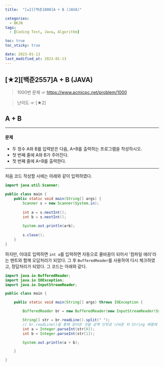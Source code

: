 ```yaml
---
title:  "[★2][백준1000]A + B (JAVA)" 

categories:
  - BKJN
tags:
  - [Coding Test, Java, Algorithm]

toc: true
toc_sticky: true

date: 2023-01-13
last_modified_at: 2023-01-13
---
```

[★2][백준2557]A + B (JAVA)
----
> 1000번 문제 ☞ <https://www.acmicpc.net/problem/1000>  

> 난이도 ☞ [★2]
  
## A + B 
___  
#### 문제
- 두 정수 A와 B를 입력받은 다음, A+B를 출력하는 프로그램을 작성하시오.
- 첫 번째 줄에 A와 B가 주어진다.
- 첫 번째 줄에 A+B를 출력한다.

___  
처음 코드 작성할 시에는 아래와 같이 입력하였다.
```java
import java.util.Scanner;

public class main {
	public static void main(String[] args) {
		Scanner s = new Scanner(System.in);
		
		int a = s.nextInt();
		int b = s.nextInt();
		
		System.out.println(a+b);
		
		s.close();
	}
}
```
하지만, 이대로 입력하면 `int a`를 입력하면 자동으로 줄바꿈이 되어서 '컴파일 에러'라는 멘트와 함께 오답처리가 되었다. 그 후 `BufferedReader`를 사용하여 다시 체크하였고, 정답처리가 되었다. 그 코드는 아래와 같다.
```java
import java.io.BufferedReader;
import java.io.IOException;
import java.io.InputStreamReader;

public class main {

	public static void main(String[] args) throws IOException {

		BufferedReader br = new BufferedReader(new InputStreamReader(System.in));

		String[] str = br.readLine().split(" ");
		// br.readLine()을 통해 읽어온 것을 공백 단위로 나눠준 뒤 String 배열에 각각 저장
		int a = Integer.parseInt(str[0]);
		int b = Integer.parseInt(str[1]);

		System.out.println(a + b);

	}

}
```